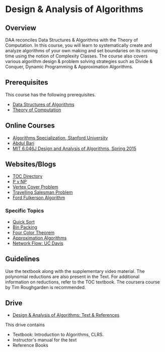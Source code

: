 # Design & Analysis of Algorithms

## Overview
DAA reconciles Data Structures & Algorithms with the Theory of Computation. In this course, you will learn to systematically create and  analyze algorithms of your own making and set boundaries on its running time using the notion of Complexity Classes. The course also covers various algorithm design & problem solving strategies such as Divide & Conquer, Dynamic Programming & Approximation Algorithms. 

## Prerequisites
This course has the following prerequisites.
* [Data Structures of Algorithms](../CSF211)
* [Theory of Computation](../CSF351)

## Online Courses
* [Algorithms Specialization, Stanford University](https://www.coursera.org/specializations/algorithms)
* [Abdul Bari](https://www.youtube.com/watch?v=0IAPZzGSbME&list=PLDN4rrl48XKpZkf03iYFl-O29szjTrs_O)
* [MIT 6.046J Design and Analysis of Algorithms, Spring 2015](https://www.youtube.com/playlist?list=PLUl4u3cNGP6317WaSNfmCvGym2ucw3oGp)

## Websites/Blogs
* [TOC Directory](http://www.krchowdhary.com/toc/)
* [P v NP](https://brilliant.org/wiki/p-versus-np/)
* [Vertex Cover Problem](https://brilliant.org/wiki/vertex-cover/)
* [Travelling Salesman Problem](https://brilliant.org/wiki/traveling-salesperson-problem/)
* [Ford Fulkerson Algorithm](https://brilliant.org/wiki/ford-fulkerson-algorithm/)

### Specific Topics
* [Quick Sort](https://www.youtube.com/watch?v=Hoixgm4-P4M&feature=youtu.be)
* [Bin Packing](https://www.youtube.com/watch?v=4SEtBCsYpKY&t=355s)
* [Four Color Theorem](https://www.youtube.com/watch?v=42-ws3bkrKM&feature=youtu.be)
* [Approximation Algorithms](https://www.youtube.com/watch?v=hdch8ioLRqE&feature=youtu.be)
* [Network Flow: UC Davis](https://www.youtube.com/watch?v=_G6_-ljgmXE&feature=youtu.be)

## Guidelines
Use the textbook along with the supplementary video material. The polynomial reductions are also present in the Text. For additional information on reductions, refer to the TOC textbook. The coursera course by Tim Roughgarden is recommended. 

## Drive
* [Design & Analysis of Algorithms: Text & References](https://drive.google.com/open?id=1HjhX2RjZ2tQtvcplXLAKh1xJh_FO46Pv)

This drive contains
* Textbook: Introduction to Algorithms, CLRS.
* Instructor's manual for the text
* Reference Books
